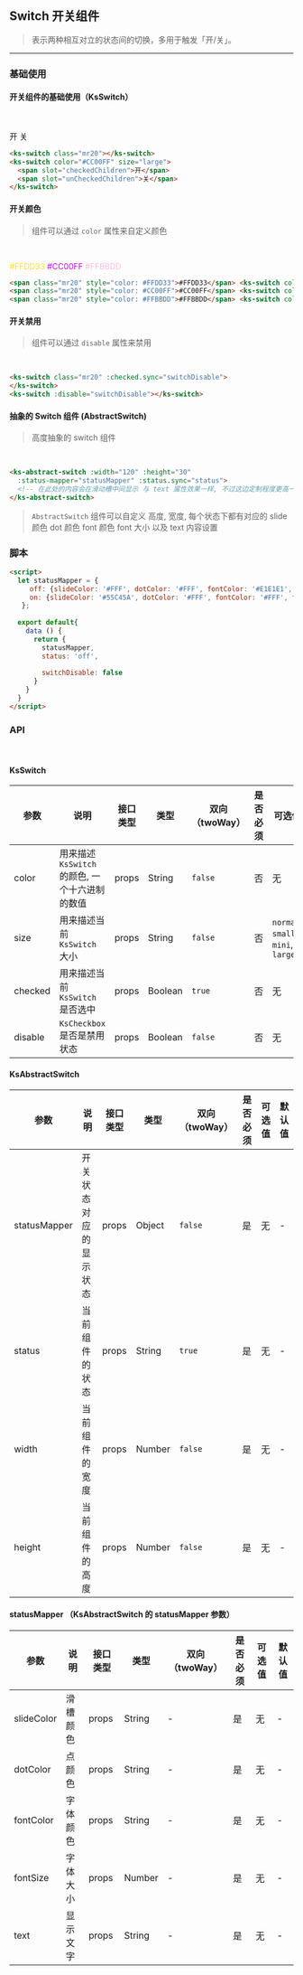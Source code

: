 ## Switch 开关组件

> 表示两种相互对立的状态间的切换，多用于触发「开/关」。

---

### 基础使用

#### 开关组件的基础使用（KsSwitch）

<br>

<ks-switch class="mr20"></ks-switch><ks-switch color="#AABBCC" size="large">
  <span slot="checkedChildren">开</span>
  <span slot="unCheckedChildren">关</span>
</ks-switch>

```html
<ks-switch class="mr20"></ks-switch>
<ks-switch color="#CC00FF" size="large">
  <span slot="checkedChildren">开</span>
  <span slot="unCheckedChildren">关</span>
</ks-switch>
```

#### 开关颜色

> 组件可以通过 `color` 属性来自定义颜色

<br>

<span class="mr20" style="color: #FFDD33">#FFDD33</span> <ks-switch color="#FFDD33"></ks-switch>
<span class="mr20" style="color: #CC00FF">#CC00FF</span> <ks-switch color="#CC00FF"></ks-switch>
<span class="mr20" style="color: #FFBBDD">#FFBBDD</span> <ks-switch color="#FFBBDD"></ks-switch>

```html
<span class="mr20" style="color: #FFDD33">#FFDD33</span> <ks-switch color="#FFDD33"></ks-switch>
<span class="mr20" style="color: #CC00FF">#CC00FF</span> <ks-switch color="#CC00FF"></ks-switch>
<span class="mr20" style="color: #FFBBDD">#FFBBDD</span> <ks-switch color="#FFBBDD"></ks-switch>
```

#### 开关禁用

> 组件可以通过 `disable` 属性来禁用

<br>

<ks-switch class="mr20" :checked.sync="switchDisable">
</ks-switch><ks-switch :disable="switchDisable"></ks-switch>

```html
<ks-switch class="mr20" :checked.sync="switchDisable">
</ks-switch>
<ks-switch :disable="switchDisable"></ks-switch>
```

#### 抽象的 Switch 组件 (AbstractSwitch)

> 高度抽象的 switch 组件

<br>

<ks-abstract-switch :width="120" :height="30"
  :status-mapper="statusMapper" :status.sync="status"></ks-abstract-switch>

```html
<ks-abstract-switch :width="120" :height="30"
  :status-mapper="statusMapper" :status.sync="status">
  <!-- 在此处的内容会在滑动槽中间显示 与 text 属性效果一样, 不过这边定制程度更高一点。 -->
</ks-abstract-switch>
```

> `AbstractSwitch` 组件可以自定义 高度, 宽度, 每个状态下都有对应的 slide 颜色 dot 颜色 font 颜色
> font 大小 以及 text 内容设置

<script>
  let statusMapper = {
     off: {slideColor: '#FFF', dotColor: '#FFF', fontColor: '#E1E1E1', fontSize: '14', text: 'OFF'},
     on: {slideColor: '#55C45A', dotColor: '#FFF', fontColor: '#FFF', fontSize: '16', text: 'ON'}
   };
  
  export default{
    data () {
      return {
        statusMapper,
        status: 'off',
        
        switchDisable: false
      }
    }
  }
</script>

### 脚本

```html
<script>
  let statusMapper = {
     off: {slideColor: '#FFF', dotColor: '#FFF', fontColor: '#E1E1E1', fontSize: '14', text: 'OFF'},
     on: {slideColor: '#55C45A', dotColor: '#FFF', fontColor: '#FFF', fontSize: '16', text: 'ON'}
   };
  
  export default{
    data () {
      return {
        statusMapper,
        status: 'off',
        
        switchDisable: false
      }
    }
  }
</script>
```

### API

<br>

#### KsSwitch

| 参数 | 说明 | 接口类型 | 类型 | 双向（twoWay） | 是否必须 | 可选值 | 默认值 |
|------|-------|----------|---------|---------|---------|-------|--------|
| color | 用来描述 `KsSwitch` 的颜色, 一个十六进制的数值 | props | String | `false` | 否 | 无 | #04BE02 |
| size | 用来描述当前 `KsSwitch` 大小 | props | String | `false` | 否 | `normal`, `small`, `mini`, `large` | `false` |
| checked | 用来描述当前 `KsSwitch` 是否选中 | props | Boolean | `true`| 否 | 无 | `false` |
| disable | `KsCheckbox` 是否是禁用状态 | props | Boolean | `false` | 否 | 无 | `false` |

#### KsAbstractSwitch

| 参数 | 说明 | 接口类型 | 类型 | 双向（twoWay） | 是否必须 | 可选值 | 默认值 |
|------|-------|----------|---------|---------|---------|-------|--------|
| statusMapper | 开关状态对应的显示状态 | props | Object | `false` | 是 | 无 | - |
| status | 当前组件的状态 | props | String | `true` | 是 | 无 | - |
| width | 当前组件的宽度 | props | Number | `false` | 是 | 无 | - |
| height | 当前组件的高度 | props | Number | `false`| 是 | 无 | - |

#### statusMapper （KsAbstractSwitch 的 statusMapper 参数）

| 参数 | 说明 | 接口类型 | 类型 | 双向（twoWay） | 是否必须 | 可选值 | 默认值 |
|------|-------|----------|---------|---------|---------|-------|--------|
| slideColor | 滑槽颜色 | props | String | - | 是 | 无 | - |
| dotColor | 点颜色 | props | String | - | 是 | 无 | - |
| fontColor | 字体颜色 | props | String | - | 是 | 无 | - |
| fontSize | 字体大小 | props | Number | - | 是 | 无 | - |
| text | 显示文字 | props | String | -| 是 | 无 | - |

